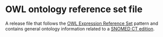 # OWL ontology reference set file

A release file that follows the [OWL Expression Reference Set](../../../5.2.1.9-OWL-Expression-Reference-Set_66486617.html) pattern and contains general ontology information related to a [SNOMED CT edition](https://confluence.ihtsdotools.org/display/DOCGLOSS/SNOMED+CT+edition).
